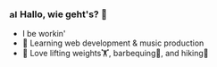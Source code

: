 ### <img src="https://upload.wikimedia.org/wikipedia/commons/f/f6/Animated-Flag-Germany.gif" alt="alt text" width="15px" height="15px"> Hallo, wie geht's? 👋
- I be workin'
- 📖 Learning web development & music production
- 💖 Love lifting weights🏋️, barbequing🥩, and hiking🥾
